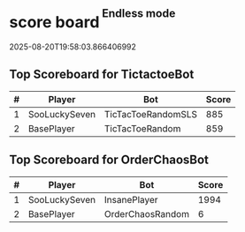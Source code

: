 
<h1>score board<sup><sup>&nbsp;Endless mode</sup></sup></h1>

2025-08-20T19:58:03.866406992
## Top Scoreboard for TictactoeBot

|#|Player|Bot|Score|
|-|-|-|-|
|1|SooLuckySeven|TicTacToeRandomSLS|885|
|2|BasePlayer|TicTacToeRandom|859|

## Top Scoreboard for OrderChaosBot

|#|Player|Bot|Score|
|-|-|-|-|
|1|SooLuckySeven|InsanePlayer|1994|
|2|BasePlayer|OrderChaosRandom|6|

